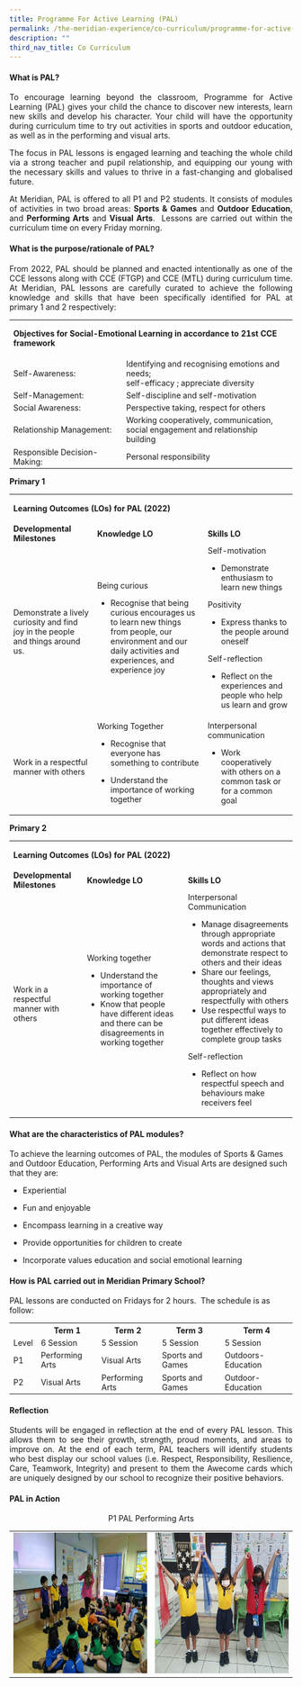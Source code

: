 ```yaml
---
title: Programme For Active Learning (PAL)
permalink: /the-meridian-experience/co-curriculum/programme-for-active-learning-pal/
description: ""
third_nav_title: Co Curriculum
---
```

#### What is PAL?

<p align = "justify">To encourage learning beyond the classroom, Programme for Active Learning (PAL) gives your child the chance to discover new interests, learn new skills and develop his character. Your child will have the opportunity during curriculum time to try out activities in sports and outdoor education, as well as in the performing and visual arts.</p>

<p align = "justify">The focus in PAL lessons is engaged learning and teaching the whole child via a strong teacher and pupil relationship, and equipping our young with the necessary skills and values to thrive in a fast-changing and globalised future.</p>

<p align = "justify">At Meridian, PAL is offered to all P1 and P2 students. It consists of modules of activities in two broad areas: <b>Sports & Games</b> and <b>Outdoor Education</b>, and <b>Performing Arts</b> and <b>Visual Arts</b>.  Lessons are carried out within the curriculum time on every Friday morning.</p>

#### What is the purpose/rationale of PAL?
<p align = "justify">From 2022, PAL should be planned and enacted intentionally as one of the CCE lessons along with CCE (FTGP) and CCE (MTL) during curriculum time. At Meridian, PAL lessons are carefully curated to achieve the following knowledge and skills that have been specifically identified for PAL at primary 1 and 2 respectively:</p>

<table style="width:100%">
	<tr>
    <td colspan="2"><p><b>Objectives for Social-Emotional Learning in accordance to 21st CCE framework</b></p></td>
  </tr>
	<tr>
		<td>Self-Awareness:</td>
		<td>Identifying and recognising emotions and needs; <br>self-efficacy ; appreciate diversity</td>
	</tr>
	<tr>
		<td>Self-Management:</td>
		<td>Self-discipline and self-motivation</td>
	</tr>
	<tr>
		<td>Social Awareness: </td>
		<td>Perspective taking, respect for others</td>
	</tr>
	<tr>
		<td>Relationship Management: </td>
		<td>Working cooperatively, communication, <br>social engagement and relationship building</td>
	</tr>
	<tr>
		<td>Responsible Decision-Making: </td>
		<td>Personal responsibility</td>
	</tr>
</table>

<b>Primary 1</b>
<table style="width:100%">
	<tr>
    <td colspan="3"><p><b>Learning Outcomes (LOs) for PAL (2022)</b></p></td>
  </tr>
	<tr>
		<td><b>Developmental Milestones</b></td>
		<td><b>Knowledge LO</b></td>
		<td><b>Skills LO</b></td>
	</tr>
	<tr>
		<td>Demonstrate a lively curiosity and find joy in the people and things around us.</td>
		<td>Being curious<br>
			<ul><li>Recognise that being curious encourages us to learn new things from people, our environment and our daily activities and experiences, and experience joy</li></ul></td>
			<td>
				Self-motivation
			<ul><li>Demonstrate enthusiasm to learn new things</li></ul>
				Positivity
			<ul><li>Express thanks to the people around oneself</li></ul>
				Self-reflection
			<ul><li>Reflect on the experiences and people who help us learn and grow</li></ul>
		</td>
	</tr>
	<tr>
		<td>Work in a respectful manner with others</td>
		<td>Working Together<ul><li>Recognise that everyone has something to contribute</li></ul>
		<ul><li>Understand the importance of working together</li></ul>
		</td>
			<td>Interpersonal communication
			<ul><li>Work cooperatively with others on a common task or for a common goal</li></ul>
		</td>
	</tr>
</table>

<b>Primary 2</b>
<table style="width:100%">
	<tr>
    <td colspan="3"><p><b>Learning Outcomes (LOs) for PAL (2022)</b></p></td>
  </tr>
	<tr>
		<td><b>Developmental Milestones</b></td>
		<td><b>Knowledge LO</b></td>
		<td><b>Skills LO</b></td>
	</tr>
	<tr>
		<td>Work in a respectful manner with others</td>
		<td>Working together<br>
			<ul><li>Understand the importance of working together</li>
			<li>Know that people have different ideas and there can be disagreements in working together</li>
			</ul></td>
			<td>Interpersonal Communication
			<ul><li>Manage disagreements through appropriate words and actions that demonstrate respect to others and their ideas</li>
				<li>Share our feelings, thoughts and views appropriately and respectfully with others</li>
				<li>Use respectful ways to put different ideas together effectively to complete group tasks</li>
			</ul>
Self-reflection
				<ul>
					<li>Reflect on how respectful speech and behaviours make receivers feel</li>
					</ul>
		</td>
	</tr>
</table>


#### What are the characteristics of PAL modules?

To achieve the learning outcomes of PAL, the modules of Sports & Games and Outdoor Education, Performing Arts and Visual Arts are designed such that they are:

*   Experiential  
    
*   Fun and enjoyable  
    
*   Encompass learning in a creative way  
    
*   Provide opportunities for children to create  
    
*   Incorporate values education and social emotional learning

#### How is PAL carried out in Meridian Primary School?

PAL lessons are conducted on Fridays for 2 hours.  The schedule is as follow:


<table style="width:100%">
	
  <tr>
    <th></th>
    <th>Term 1</th>
    <th>Term 2</th>
		<th>Term 3</th>
		<th>Term 4</th>
  </tr>
  <tr>
    <td>Level</td>
    <td>6 Session</td>
    <td>5 Session </td>
		<td>5 Session </td>
		<td>5 Session </td>
  </tr>
  <tr>
    <td>P1</td>
    <td>Performing Arts</td>
    <td>Visual Arts</td>
		<td>Sports and Games</td>
		<td>Outdoors-Education</td>
  </tr>
	 <tr>
    <td>P2</td>
		 <td>Visual Arts</td>
		 <td>Performing Arts</td>
		 <td>Sports and Games</td>
		 <td>Outdoor-Education</td>
  </tr>
</table>

#### Reflection
<p align = "justify">Students will be engaged in reflection at the end of every PAL lesson. This allows them to see their growth, strength, proud moments, and areas to improve on. At the end of each term, PAL teachers will identify students who best display our school values (i.e. Respect, Responsibility, Resilience, Care, Teamwork, Integrity) and present to them the Awecome cards which are uniquely designed by our school to recognize their positive behaviors.</p>

#### PAL in Action

<table style="width:100%">
  <tr>
		<center>P1 PAL Performing Arts</center>
    <td><img src="/images/The%20Meridian%20Experience/PAL/2023/PAL1.png" style="width:380px;height:250px;float:center"></td>
    <td><img src="/images/The%20Meridian%20Experience/PAL/2023/PAL2.jpg" style="width:380px;height:250px;float:center"></td>
  </tr>
</table>